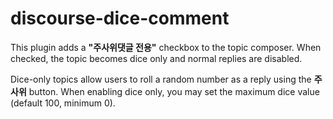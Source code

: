 # discourse-dice-comment

This plugin adds a **"주사위댓글 전용"** checkbox to the topic composer. When checked, the topic becomes dice only and normal replies are disabled.

Dice-only topics allow users to roll a random number as a reply using the **주사위** button. When enabling dice only, you may set the maximum dice value (default 100, minimum 0).
